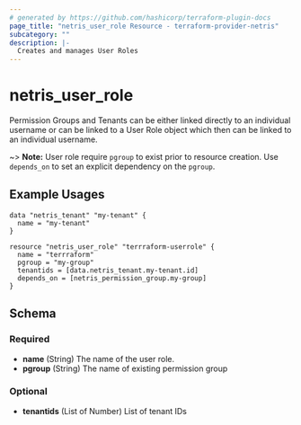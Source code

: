 ```yaml
---
# generated by https://github.com/hashicorp/terraform-plugin-docs
page_title: "netris_user_role Resource - terraform-provider-netris"
subcategory: ""
description: |-
  Creates and manages User Roles
---
```


# netris_user_role

Permission Groups and Tenants can be either linked directly to an individual username or can be linked to a User Role object which then can be linked to an individual username.

~> **Note:** User role require `pgroup` to exist prior to resource creation. Use `depends_on` to set an explicit dependency on the `pgroup`.


## Example Usages

```hcl
data "netris_tenant" "my-tenant" {
  name = "my-tenant"
}

resource "netris_user_role" "terrraform-userrole" {
  name = "terrraform"
  pgroup = "my-group"
  tenantids = [data.netris_tenant.my-tenant.id]
  depends_on = [netris_permission_group.my-group]
}
```


<!-- schema generated by tfplugindocs -->
## Schema

### Required

- **name** (String) The name of the user role.
- **pgroup** (String) The name of existing permission group

### Optional

- **tenantids** (List of Number) List of tenant IDs
